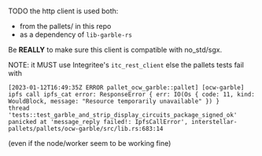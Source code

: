 #

TODO the http client is used both:
- from the pallets/ in this repo
- as a dependency of `lib-garble-rs`

Be **REALLY** to make sure this client is compatible with no_std/sgx.

NOTE: it MUST use Integritee's `itc_rest_client` else the pallets tests fail with
```
[2023-01-12T16:49:35Z ERROR pallet_ocw_garble::pallet] [ocw-garble] ipfs call ipfs_cat error: ResponseError { err: IO(Os { code: 11, kind: WouldBlock, message: "Resource temporarily unavailable" }) }
thread 'tests::test_garble_and_strip_display_circuits_package_signed_ok' panicked at 'message_reply failed!: IpfsCallError', interstellar-pallets/pallets/ocw-garble/src/lib.rs:683:14
```
(even if the node/worker seem to be working fine)